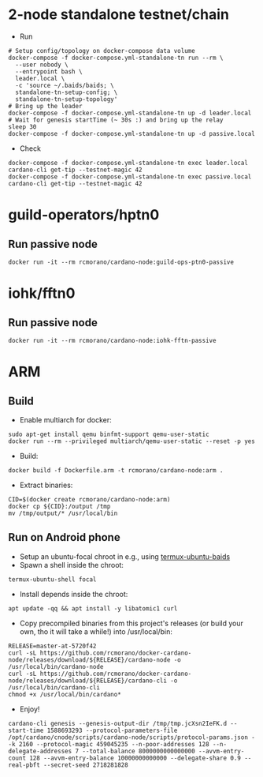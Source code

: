 # 2-node standalone testnet/chain

* Run
```
# Setup config/topology on docker-compose data volume
docker-compose -f docker-compose.yml-standalone-tn run --rm \
  --user nobody \
  --entrypoint bash \
  leader.local \
  -c 'source ~/.baids/baids; \
  standalone-tn-setup-config; \
  standalone-tn-setup-topology'
# Bring up the leader
docker-compose -f docker-compose.yml-standalone-tn up -d leader.local
# Wait for genesis startTime (~ 30s :) and bring up the relay
sleep 30
docker-compose -f docker-compose.yml-standalone-tn up -d passive.local
```

* Check
```
docker-compose -f docker-compose.yml-standalone-tn exec leader.local cardano-cli get-tip --testnet-magic 42
docker-compose -f docker-compose.yml-standalone-tn exec passive.local cardano-cli get-tip --testnet-magic 42
```

# guild-operators/hptn0

## Run passive node

```
docker run -it --rm rcmorano/cardano-node:guild-ops-ptn0-passive
```

# iohk/fftn0

## Run passive node

```
docker run -it --rm rcmorano/cardano-node:iohk-fftn-passive
```

# ARM

## Build

* Enable multiarch for docker:
```
sudo apt-get install qemu binfmt-support qemu-user-static
docker run --rm --privileged multiarch/qemu-user-static --reset -p yes
```
* Build:
```
docker build -f Dockerfile.arm -t rcmorano/cardano-node:arm .
```
* Extract binaries:
```
CID=$(docker create rcmorano/cardano-node:arm)
docker cp ${CID}:/output /tmp
mv /tmp/output/* /usr/local/bin
```

## Run on Android phone

* Setup an ubuntu-focal chroot in e.g., using [termux-ubuntu-baids]
* Spawn a shell inside the chroot:
```
termux-ubuntu-shell focal
```
* Install depends inside the chroot:
```
apt update -qq && apt install -y libatomic1 curl
```
* Copy precompiled binaries from this project's releases (or build your own, tho it will take a while!) into /usr/local/bin:
```
RELEASE=master-at-5720f42
curl -sL https://github.com/rcmorano/docker-cardano-node/releases/download/${RELEASE}/cardano-node -o /usr/local/bin/cardano-node
curl -sL https://github.com/rcmorano/docker-cardano-node/releases/download/${RELEASE}/cardano-cli -o /usr/local/bin/cardano-cli
chmod +x /usr/local/bin/cardano*
```
* Enjoy!


```
cardano-cli genesis --genesis-output-dir /tmp/tmp.jcXsn2IeFK.d --start-time 1588693293 --protocol-parameters-file /opt/cardano/cnode/scripts/cardano-node/scripts/protocol-params.json --k 2160 --protocol-magic 459045235 --n-poor-addresses 128 --n-delegate-addresses 7 --total-balance 8000000000000000 --avvm-entry-count 128 --avvm-entry-balance 10000000000000 --delegate-share 0.9 --real-pbft --secret-seed 2718281828
```

[termux-ubuntu-baids]: https://github.com/rcmorano/termux-ubuntu-baids#instructions
